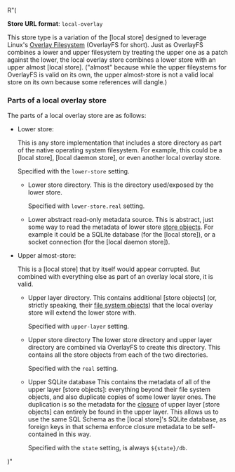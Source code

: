 R"(

**Store URL format**: `local-overlay`

This store type is a variation of the [local store] designed to leverage Linux's [Overlay Filesystem](https://docs.kernel.org/filesystems/overlayfs.html) (OverlayFS for short).
Just as OverlayFS combines a lower and upper filesystem by treating the upper one as a patch against the lower, the local overlay store combines a lower store with an upper almost [local store].
("almost" because while the upper fileystems for OverlayFS is valid on its own, the upper almost-store is not a valid local store on its own because some references will dangle.)

### Parts of a local overlay store

The parts of a local overlay store are as follows:

- Lower store:

  This is any store implementation that includes a store directory as part of the native operating system filesystem.
  For example, this could be a [local store], [local daemon store], or even another local overlay store.

  Specified with the `lower-store` setting.

  - Lower store directory.
    This is the directory used/exposed by the lower store.

    Specified with `lower-store.real` setting.

  - Lower abstract read-only metadata source.
    This is abstract, just some way to read the metadata of lower store [store objects](@docroot@/glossary.md#gloss-store-object).
    For example it could be a SQLite database (for the [local store]), or a socket connection (for the [local daemon store]).

- Upper almost-store:

  This is a [local store] that by itself would appear corrupted.
  But combined with everything else as part of an overlay local store, it is valid.

  - Upper layer directory.
    This contains additional [store objects]
    (or, strictly speaking, their [file system objects](#gloss-file-system-object))
    that the local overlay store will extend the lower store with.

    Specified with `upper-layer` setting.

  - Upper store directory
    The lower store directory and upper layer directory are combined via OverlayFS to create this directory.
    This contains all the store objects from each of the two directories.

    Specified with the `real` setting.

  - Upper SQLite database
    This contains the metadata of all of the upper layer [store objects]: everything beyond their file system objects, and also duplicate copies of some lower layer ones.
    The duplication is so the metadata for the [closure](@docroot@/glossary.md#gloss-closure) of upper layer [store objects] can entirely be found in the upper layer.
    This allows us to use the same SQL Schema as the [local store]'s SQLite database, as foreign keys in that schema enforce closure metadata to be self-contained in this way.

    Specified with the `state` setting, is always `${state}/db`.

)"

